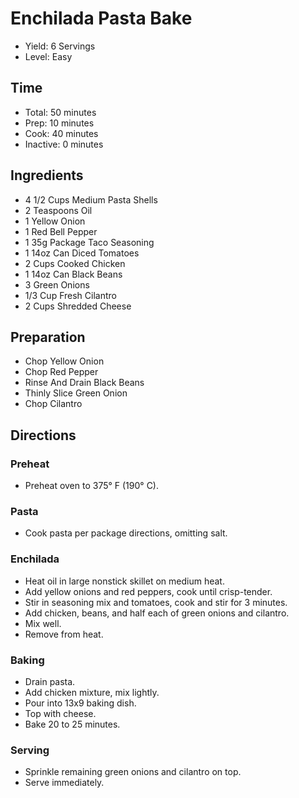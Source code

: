 # Enchilada Pasta Bake

* Yield: 6 Servings
* Level: Easy

## Time

* Total: 50 minutes
* Prep: 10 minutes
* Cook: 40 minutes
* Inactive: 0 minutes

## Ingredients

* 4 1/2 Cups Medium Pasta Shells
* 2 Teaspoons Oil
* 1 Yellow Onion
* 1 Red Bell Pepper
* 1 35g Package Taco Seasoning
* 1 14oz Can Diced Tomatoes
* 2 Cups Cooked Chicken
* 1 14oz Can Black Beans
* 3 Green Onions
* 1/3 Cup Fresh Cilantro
* 2 Cups Shredded Cheese

## Preparation

* Chop Yellow Onion
* Chop Red Pepper
* Rinse And Drain Black Beans
* Thinly Slice Green Onion
* Chop Cilantro

## Directions

### Preheat

* Preheat oven to 375&deg; F (190&deg; C).

### Pasta

* Cook pasta per package directions, omitting salt.

### Enchilada

* Heat oil in large nonstick skillet on medium heat.
* Add yellow onions and red peppers, cook until crisp-tender.
* Stir in seasoning mix and tomatoes, cook and stir for 3 minutes.
* Add chicken, beans, and half each of green onions and cilantro.
* Mix well.
* Remove from heat.

### Baking

* Drain pasta.
* Add chicken mixture, mix lightly.
* Pour into 13x9 baking dish.
* Top with cheese.
* Bake 20 to 25 minutes.

### Serving

* Sprinkle remaining green onions and cilantro on top.
* Serve immediately.
